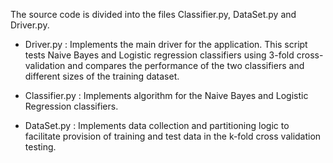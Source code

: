 The source code is divided into the files Classifier.py, DataSet.py and Driver.py.

* Driver.py : Implements the main driver for the application. This script tests Naive Bayes and Logistic regression classifiers using 3-fold cross-validation and compares the performance of the two classifiers and different sizes of the training dataset.

* Classifier.py : Implements algorithm for the Naive Bayes and Logistic Regression classifiers.

* DataSet.py : Implements data collection and partitioning logic to facilitate provision of training and test data in the k-fold cross validation testing.

